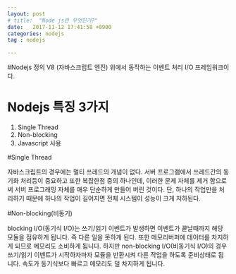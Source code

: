 ```yaml
---
layout: post
# title:  "Node js란 무엇인가?"
date:   2017-11-12 17:41:58 +0900
categories: nodejs
tag : nodejs

---
```

#Nodejs 정의
V8 (자바스크립트 엔진) 위에서 동작하는 이벤트 처리 I/O 프레임워크이다.

# Nodejs 특징 3가지

1. Single Thread
2. Non-blocking
3. Javascript 사용

#Single Thread

자바스크립트의 경우에는 멀티 쓰레드의 개념이 없다. 서버 프로그램에서 쓰레드간의 동기화 처리등이 중요하고 또한 복잡한점 중의 하나인데, 이러한 문제 자체를 제거 함으로써 서버 프로그래밍 자체를 매우 단순하게 만들어 버린 것이다. 단, 하나의 작업만을 처리하기 때문에 하나의 작업이 길어지면 전체 시스템이 성능이 크게 저하된다.

#Non-blocking(비동기)

blocking I/O(동기식 I/O)는 쓰기/읽기 이벤트가 발생하면 이벤트가 끝날때까지 해당 모듈을 점유하게 됩니다. 즉 다른 일을 못하게 된다. 또한 메모리버퍼에 데이터를 차지하게 되므로 메모리도 소비하게 됩니다. 하지만 non-blocking I/O(비동기식 I/O)의 경우 쓰기/읽기 이벤트가 시작하자마자 모듈을 반환시켜 다른 작업을 하도록 준비상태로 됩니다. 속도가 동기식보다 빠르고 메모리도 덜 차지하게 됩니다.

[jekyll-gh]:   https://github.com/quarl894
